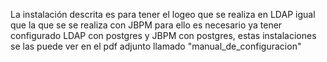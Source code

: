 La instalación descrita es para tener el logeo que se realiza en LDAP igual que la que se se realiza con JBPM para ello es necesario ya tener configurado LDAP con postgres y JBPM con postgres, estas instalaciones se las puede ver en el pdf adjunto llamado "manual_de_configuracion"
